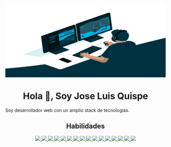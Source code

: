 <div align="center"><img src="/src/developer.gif" width="600px" height="230px" /></div>
<h1 align="center">Hola 👋,  Soy Jose Luis Quispe</h1>
<div>
   Soy desarrollador web con un amplio stack de tecnologías.
</div>


<section align="center">
  <h2> Habilidades </h2>
<p align="center">
    <a href="#" target="_blank"> <img src="https://img.shields.io/badge/OS-Linux-informational?style=flat&logo=linux&logoColor=white&color=2bbc8a"/> </a>
    <a href="#"> <img src="https://img.shields.io/badge/Code-Python-informational?style=flat&logo=python&logoColor=white&color=e0e63c"/> </a>
    <a href="#"> <img src="https://img.shields.io/badge/Code-JavaScript-informational?style=flat&logo=javascript&logoColor=white&color=e0e63c"/> </a>
    <a href="#"> <img src="https://img.shields.io/badge/Code-C-informational?style=flat&logo=c&logoColor=white&color=e0e63c"/> </a>
    <a href="#"> <img src="https://img.shields.io/badge/Code-C++-informational?style=flat&logo=c++&logoColor=white&color=e0e63c"/> </a>
    <a href="#"> <img src="https://img.shields.io/badge/Code-C%23-informational?style=flat&logo=c%23&logoColor=white&color=e0e63c"/> </a>
    <a href="#"> <img src="https://img.shields.io/badge/Code-Java-informational?style=flat&logo=java&logoColor=white&color=e0e63c"/> </a>
    <a href="#"> <img src="https://img.shields.io/badge/Code-Spring-informational?style=flat&logo=spring&logoColor=white&color=3c60e6"/> </a>
    <a href="#"> <img src="https://img.shields.io/badge/Code-PHP-informational?style=flat&logo=PHP&logoColor=white&color=e0e63c"/> </a>
    <a href="#"> <img src="https://img.shields.io/badge/Code-Laravel-informational?style=flat&logo=laravel&logoColor=white&color=3c60e6"/> </a>
    <a href="#"> <img src="https://img.shields.io/badge/Code-HTML5-informational?style=flat&logo=html5&logoColor=white&color=2bbc8a"/> </a>
    <a href="#"> <img src="https://img.shields.io/badge/Code-Bootstrap-informational?style=flat&logo=bootstrap&logoColor=white&color=2bbc8a"/> </a>
    <a href="#"> <img src="https://img.shields.io/badge/Code-Jquery-informational?style=flat&logo=jquery&logoColor=white&color=e0e63c"/> </a>
    <a href="#"> <img src="https://img.shields.io/badge/Code-typescript-informational?style=flat&logo=typescript&logoColor=white&color=e0e63c"/> </a>
    <a href="#"> <img src="https://img.shields.io/badge/Code-React-informational?style=flat&logo=react&logoColor=white&color=2bbc8a"/> </a>
    <a href="#"> <img src="https://img.shields.io/badge/Tools-GitLab-informational?style=flat&logo=gitlab&logoColor=white&color=2bbc8a"/> </a>   
</p>
</section>
<section align="center">
<!-- <h2 > GitHub Stats</h2> -->

</section>
<!--
**joseluisx10/joseluisx10** is a ✨ _special_ ✨ repository because its `README.md` (this file) appears on your GitHub profile.

Here are some ideas to get you started:

- 🔭 I’m currently searching to my first work as developer front end
- 🌱 I’m currently learning java api and other lenguajes
- 👯 I’m looking to collaborate on ...
- 🤔 I’m looking for help with ...
- 💬 Ask me about ...
- 📫 How to reach me:
- 😄 Pronouns: ...
- ⚡ Fun fact: ...
<!--
